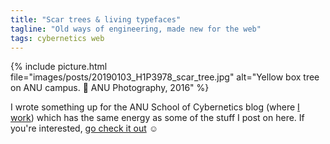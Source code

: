 ```yaml
---
title: "Scar trees & living typefaces"
tagline: "Old ways of engineering, made new for the web"
tags: cybernetics web
---
```


{% include picture.html file="images/posts/20190103_H1P3978_scar_tree.jpg" alt="Yellow box tree on ANU campus. 📸 ANU Photography, 2016" %}

I wrote something up for the ANU School of Cybernetics blog (where [I
work](https://cybernetics.anu.edu.au/people/ben-swift/)) which has the same
energy as some of the stuff I post on here. If you're interested, [go check it
out](https://cybernetics.anu.edu.au/2022/05/02/scar-trees-living-typefaces/) ☺

